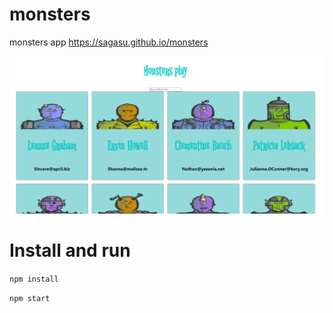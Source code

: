 # monsters
monsters app
https://sagasu.github.io/monsters

![alt text](https://github.com/sagasu/monsters/blob/master/monsters.png?raw=true)

# Install and run
`npm install`  
  
`npm start`